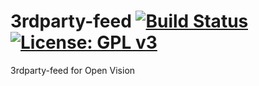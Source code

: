 3rdparty-feed [![Build Status](https://travis-ci.com/OpenVisionE2/3rdparty-feed.svg?branch=master)](https://travis-ci.com/OpenVisionE2/3rdparty-feed) [![License: GPL v3](https://img.shields.io/badge/License-GPLv3-blue.svg)](https://www.gnu.org/licenses/gpl-3.0)
=============
3rdparty-feed for Open Vision
